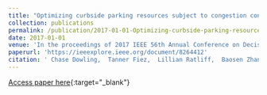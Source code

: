 ```yaml
---
title: "Optimizing curbside parking resources subject to congestion constraints"
collection: publications
permalink: /publication/2017-01-01-Optimizing-curbside-parking-resources-subject-to-congestion-constraints
date: 2017-01-01
venue: 'In the proceedings of 2017 IEEE 56th Annual Conference on Decision and Control (CDC)'
paperurl: 'https://ieeexplore.ieee.org/document/8264412'
citation: ' Chase Dowling,  Tanner Fiez,  Lillian Ratliff,  Baosen Zhang, &quot;Optimizing curbside parking resources subject to congestion constraints.&quot; In the proceedings of 2017 IEEE 56th Annual Conference on Decision and Control (CDC), 2017.'
---
```

[Access paper here](https://ieeexplore.ieee.org/document/8264412){:target="_blank"}

